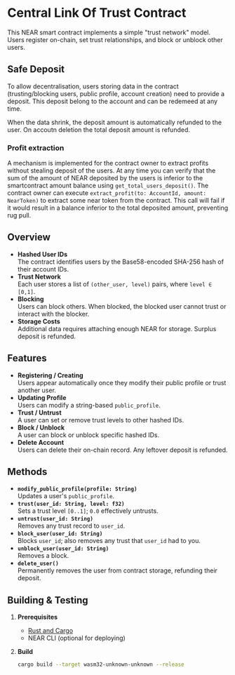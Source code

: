 # Central Link Of Trust Contract

This NEAR smart contract implements a simple "trust network" model. Users register on-chain, set trust relationships, and block or unblock other users.

## Safe Deposit

To allow decentralisation, users storing data in the contract (trusting/blocking users, public profile, account creation) need to provide a deposit.
This deposit belong to the account and can be redemeed at any time.

When the data shrink, the deposit amount is automatically refunded to the user. On accoutn deletion the total deposit amount is refunded.

### Profit extraction

A mechanism is implemented for the contract owner to extract profits without stealing deposit of the users.
At any time you can verify that the sum of the amount of NEAR deposited by the users is inferior to the smartcontract amount balance using `get_total_users_deposit()`.
The contract owner can execute `extract_profit(to: AccountId, amount: NearToken)` to extract some near token from the contract. This call will fail if it would result in a balance inferior to the total deposited amount, preventing rug pull.


## Overview

- **Hashed User IDs**  
  The contract identifies users by the Base58-encoded SHA-256 hash of their account IDs. 
- **Trust Network**  
  Each user stores a list of `(other_user, level)` pairs, where `level ∈ [0,1]`.
- **Blocking**  
  Users can block others. When blocked, the blocked user cannot trust or interact with the blocker.
- **Storage Costs**  
  Additional data requires attaching enough NEAR for storage. Surplus deposit is refunded.

## Features

- **Registering / Creating**  
  Users appear automatically once they modify their public profile or trust another user.
- **Updating Profile**  
  Users can modify a string-based `public_profile`.
- **Trust / Untrust**  
  A user can set or remove trust levels to other hashed IDs.
- **Block / Unblock**  
  A user can block or unblock specific hashed IDs.
- **Delete Account**  
  Users can delete their on-chain record. Any leftover deposit is refunded.

## Methods

- **`modify_public_profile(profile: String)`**  
  Updates a user's `public_profile`.
- **`trust(user_id: String, level: f32)`**  
  Sets a trust level `[0..1]`; `0.0` effectively untrusts.  
- **`untrust(user_id: String)`**  
  Removes any trust record to `user_id`.
- **`block_user(user_id: String)`**  
  Blocks `user_id`; also removes any trust that `user_id` had to you.
- **`unblock_user(user_id: String)`**  
  Removes a block.
- **`delete_user()`**  
  Permanently removes the user from contract storage, refunding their deposit.

## Building & Testing

1. **Prerequisites**  
   - [Rust and Cargo](https://www.rust-lang.org/tools/install)
   - NEAR CLI (optional for deploying)

2. **Build**  
   ```bash
   cargo build --target wasm32-unknown-unknown --release
